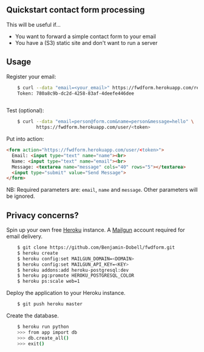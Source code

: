 Quickstart contact form processing
----------------------------------

This will be useful if...

* You want to forward a simple contact form to your email
* You have a (S3) static site and don't want to run a server

Usage
-----

Register your email:

```bash
    $ curl --data "email=<your_email>" https://fwdform.herokuapp.com/register
    Token: 780a8c9b-dc2d-4258-83af-4deefe446dee
    
```

Test (optional):

```bash
    $ curl --data "email=person@form.com&name=person&message=hello" \
           https://fwdform.herokuapp.com/user/<token>
```

Put into action:

```html
<form action="https://fwdform.herokuapp.com/user/<token>">
  Email: <input type="text" name="name"><br>
  Name: <input type="text" name="email"><br>
  Message: <textarea name="message" cols="40" rows="5"></textarea>
  <input type="submit" value="Send Message">
</form> 
```

NB: Required parameters are: `email`, `name` and `message`. Other parameters will be ignored.

Privacy concerns?
-----------------

Spin up your own free [Heroku](http://www.heroku.com) instance. A [Mailgun](http://mailgun.com) account required for email delivery.

```bash
    $ git clone https://github.com/Benjamin-Dobell/fwdform.git
    $ heroku create
    $ heroku config:set MAILGUN_DOMAIN=<DOMAIN>
    $ heroku config:set MAILGUN_API_KEY=<KEY>
    $ heroku addons:add heroku-postgresql:dev
    $ heroku pg:promote HEROKU_POSTGRESQL_COLOR
    $ heroku ps:scale web=1
```

Deploy the application to your Heroku instance.

```bash
    $ git push heroku master
```

Create the database.

```bash
    $ heroku run python
    >>> from app import db
    >>> db.create_all()
    >>> exit()
```

